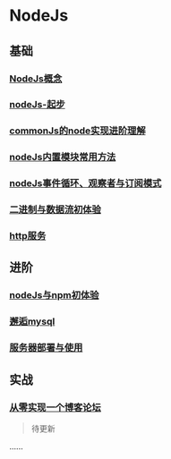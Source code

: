 # NodeJs

## 基础

### [NodeJs概念](https://mubu.com/doc/fP2LzvzIx_)

### [nodeJs-起步](nodeJs-起步.md)

### [commonJs的node实现进阶理解](commonJs的node实现探究二.md)

### [nodeJs内置模块常用方法](nodeJs内置模块常用方法.md)

### [nodeJs事件循环、观察者与订阅模式](nodeJs事件循环、观察者与订阅模式.md)

### [二进制与数据流初体验](buffer二进制处理.md)

### [http服务](http服务.md)

## 进阶

### [nodeJs与npm初体验](nodeJs与npm初体验.md)

### [邂逅mysql](数据库.md)

### [服务器部署与使用](服务器部署与使用.md)

## 实战

### [从零实现一个博客论坛](./project/forum)

> 待更新

......
